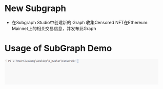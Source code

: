 # New Subgraph
- 在Subgraph Studio中创建新的 Graph 收集Censored NFT在Ethereum Mainnet上的相关交易信息，并发布此Graph



# Usage of SubGraph Demo

![](.\demo\demo.gif)

